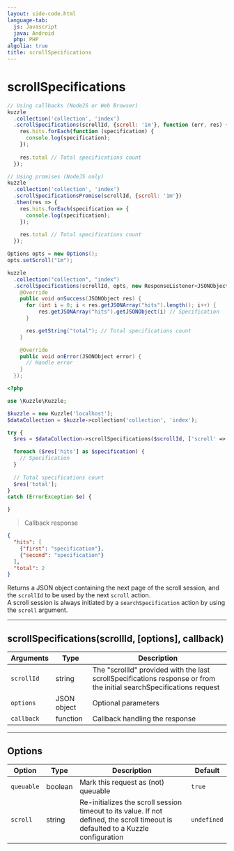 ```yaml
---
layout: side-code.html
language-tab:
  js: Javascript
  java: Android
  php: PHP
algolia: true
title: scrollSpecifications
---
```


# scrollSpecifications

```js
// Using callbacks (NodeJS or Web Browser)
kuzzle
  .collection('collection', 'index')
  .scrollSpecifications(scrollId, {scroll: '1m'}, function (err, res) {
    res.hits.forEach(function (specification) {
      console.log(specification);      
    });
    
    res.total // Total specifications count
  });

// Using promises (NodeJS only)
kuzzle
  .collection('collection', 'index')
  .scrollSpecificationsPromise(scrollId, {scroll: '1m'})
  .then(res => {
    res.hits.forEach(specification => {
      console.log(specification);
    });
    
    res.total // Total specifications count
  });
```

```java
Options opts = new Options();
opts.setScroll("1m");

kuzzle
  .collection("collection", "index")
  .scrollSpecifications(scrollId, opts, new ResponseListener<JSONObject>() {
    @Override
    public void onSuccess(JSONObject res) {
      for (int i = 0; i < res.getJSONArray("hits").length(); i++) {
          res.getJSONArray("hits").getJSONObject(i) // Specification
      }

      res.getString("total"); // Total specifications count
    }

    @Override
    public void onError(JSONObject error) {
      // Handle error
    }
  });
```

```php
<?php

use \Kuzzle\Kuzzle;

$kuzzle = new Kuzzle('localhost');
$dataCollection = $kuzzle->collection('collection', 'index');

try {
  $res = $dataCollection->scrollSpecifications($scrollId, ['scroll' => '1m']);

  foreach ($res['hits'] as $specification) {
    // Specification
  }
  
  // Total specifications count
  $res['total'];
}
catch (ErrorException $e) {

}
```

> Callback response

```json
{
  "hits": [
    {"first": "specification"},
    {"second": "specification"}
  ],
  "total": 2
}
```

Returns a JSON object containing the next page of the scroll session, and the `scrollId` to be used by the next `scroll` action.  
A scroll session is always initiated by a `searchSpecification` action by using the `scroll` argument.

---

## scrollSpecifications(scrollId, [options], callback)

| Arguments | Type | Description |
|---------------|---------|----------------------------------------|
| ``scrollId`` | string | The "scrollId" provided with the last scrollSpecifications response or from the initial searchSpecifications request |
| ``options`` | JSON object | Optional parameters |
| ``callback`` | function | Callback handling the response |

---

## Options

| Option | Type | Description | Default |
|---------------|---------|----------------------------------------|---------|
| ``queuable`` | boolean | Mark this request as (not) queuable | ``true`` |
| ``scroll`` | string | Re-initializes the scroll session timeout to its value. If not defined, the scroll timeout is defaulted to a Kuzzle configuration | ``undefined`` |
